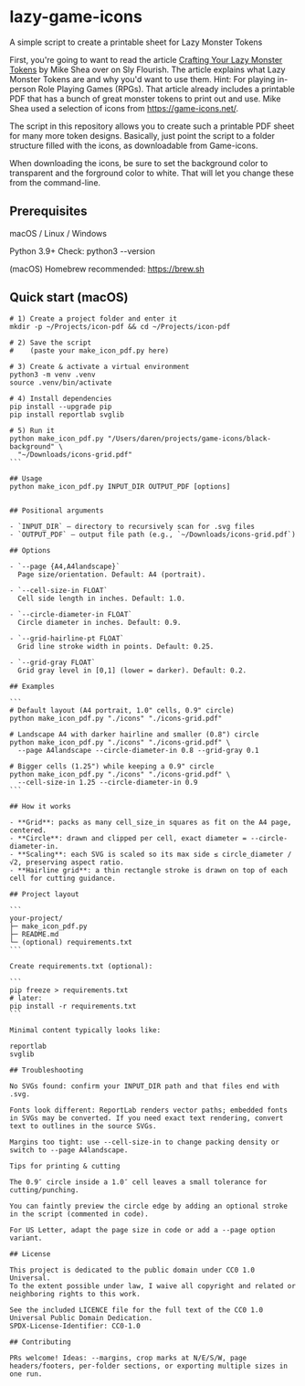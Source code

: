 # lazy-game-icons
A simple script to create a printable sheet for Lazy Monster Tokens

First, you're going to want to read the article [Crafting Your Lazy Monster Tokens](https://slyflourish.com/crafting_lazy_monster_tokens.html) by Mike Shea over on Sly Flourish. The article explains what Lazy Monster Tokens are and why you'd want to use them. Hint: For playing in-person Role Playing Games (RPGs). That article already includes a printable PDF that has a bunch of great monster tokens to print out and use. Mike Shea used a selection of icons from https://game-icons.net/.

The script in this repository allows you to create such a printable PDF sheet for many more token designs.
Basically, just point the script to a folder structure filled with the icons, as downloadable from Game-icons.

When downloading the icons, be sure to set the background color to transparent and the forground color to white.
That will let you change these from the command-line.

## Prerequisites

macOS / Linux / Windows

Python 3.9+
Check: python3 --version

(macOS) Homebrew recommended: https://brew.sh

## Quick start (macOS)

````
# 1) Create a project folder and enter it
mkdir -p ~/Projects/icon-pdf && cd ~/Projects/icon-pdf

# 2) Save the script
#    (paste your make_icon_pdf.py here)

# 3) Create & activate a virtual environment
python3 -m venv .venv
source .venv/bin/activate

# 4) Install dependencies
pip install --upgrade pip
pip install reportlab svglib

# 5) Run it
python make_icon_pdf.py "/Users/daren/projects/game-icons/black-background" \
  "~/Downloads/icons-grid.pdf"
```

## Usage
python make_icon_pdf.py INPUT_DIR OUTPUT_PDF [options]


## Positional arguments

- `INPUT_DIR` — directory to recursively scan for .svg files
- `OUTPUT_PDF` — output file path (e.g., `~/Downloads/icons-grid.pdf`)

## Options

- `--page {A4,A4landscape}`
  Page size/orientation. Default: A4 (portrait).

- `--cell-size-in FLOAT`
  Cell side length in inches. Default: 1.0.

- `--circle-diameter-in FLOAT`
  Circle diameter in inches. Default: 0.9.

- `--grid-hairline-pt FLOAT`
  Grid line stroke width in points. Default: 0.25.

- `--grid-gray FLOAT`
  Grid gray level in [0,1] (lower = darker). Default: 0.2.

## Examples

```
# Default layout (A4 portrait, 1.0" cells, 0.9" circle)
python make_icon_pdf.py "./icons" "./icons-grid.pdf"

# Landscape A4 with darker hairline and smaller (0.8") circle
python make_icon_pdf.py "./icons" "./icons-grid.pdf" \
  --page A4landscape --circle-diameter-in 0.8 --grid-gray 0.1

# Bigger cells (1.25") while keeping a 0.9" circle
python make_icon_pdf.py "./icons" "./icons-grid.pdf" \
  --cell-size-in 1.25 --circle-diameter-in 0.9
```

## How it works

- **Grid**: packs as many cell_size_in squares as fit on the A4 page, centered.
- **Circle**: drawn and clipped per cell, exact diameter = --circle-diameter-in.
- **Scaling**: each SVG is scaled so its max side ≤ circle_diameter / √2, preserving aspect ratio.
- **Hairline grid**: a thin rectangle stroke is drawn on top of each cell for cutting guidance.

## Project layout

```
your-project/
├─ make_icon_pdf.py
├─ README.md
└─ (optional) requirements.txt
```

Create requirements.txt (optional):

```
pip freeze > requirements.txt
# later:
pip install -r requirements.txt
```

Minimal content typically looks like:

reportlab
svglib

## Troubleshooting

No SVGs found: confirm your INPUT_DIR path and that files end with .svg.

Fonts look different: ReportLab renders vector paths; embedded fonts in SVGs may be converted. If you need exact text rendering, convert text to outlines in the source SVGs.

Margins too tight: use --cell-size-in to change packing density or switch to --page A4landscape.

Tips for printing & cutting

The 0.9″ circle inside a 1.0″ cell leaves a small tolerance for cutting/punching.

You can faintly preview the circle edge by adding an optional stroke in the script (commented in code).

For US Letter, adapt the page size in code or add a --page option variant.

## License

This project is dedicated to the public domain under CC0 1.0 Universal.
To the extent possible under law, I waive all copyright and related or neighboring rights to this work.

See the included LICENCE file for the full text of the CC0 1.0 Universal Public Domain Dedication.
SPDX-License-Identifier: CC0-1.0

## Contributing

PRs welcome! Ideas: --margins, crop marks at N/E/S/W, page headers/footers, per-folder sections, or exporting multiple sizes in one run.



